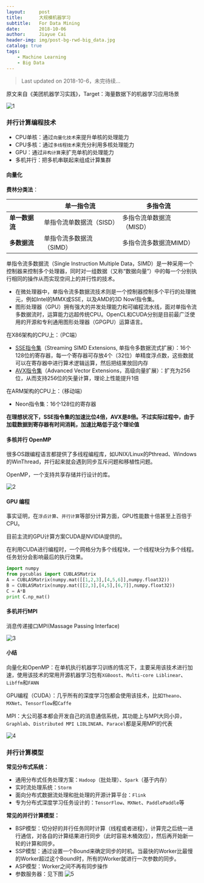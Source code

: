 ```yaml
---
layout:     post
title:      大规模机器学习
subtitle:   For Data Mining
date:       2018-10-06
author:     Jiayue Cai
header-img: img/post-bg-rwd-big_data.jpg
catalog: true
tags:
    - Machine Learning
    - Big Data
---
```



>Last updated on 2018-10-6，未完待续... 

原文来自《美团机器学习实践》，Target：海量数据下的机器学习应用场景

![1](https://upload-images.jianshu.io/upload_images/13187322-425ab78ed0418167.jpg?imageMogr2/auto-orient/strip%7CimageView2/2/w/1000/format/webp)

### 并行计算编程技术

- CPU单核：通过`向量化技术`来提升单核的处理能力
- CPU多核：通过`多线程技术`来充分利用多核处理能力
- GPU：通过`异构计算`来扩充单机的处理能力
- 多机并行：把多机串联起来组成计算集群

#### 向量化

**费林分类法**：

|              |**单一指令流**          |**多指令流**            |
|--------------|------------------------|------------------------|
|**单一数据流**|单指令流单数据流（SISD）|多指令流单数据流（MISD）|
|**多数据流**  |单指令流多数据流（SIMD）|多指令流多数据流MIMD）  |

单指令流多数据流（Single Instruction Multiple Data，SIMD）是一种采用一个控制器来控制多个处理器，同时对一组数据（又称“数据向量”）中的每一个分别执行相同的操作从而实现空间上的并行性的技术。
- 在微处理器中，单指令流多数据流技术则是一个控制器控制多个平行的处理微元，例如Intel的MMX或SSE，以及AMD的3D Now!指令集。
- 图形处理器（GPU）拥有强大的并发处理能力和可编程流水线，面对单指令流多数据流时，运算能力远超传统CPU。OpenCL和CUDA分别是目前最广泛使用的开源和专利通用图形处理器（GPGPU）运算语言。

在X86架构的CPU上：（PC端）
- [SSE指令集](https://zh.wikipedia.org/wiki/SSE)（Streaming SIMD Extensions, 单指令多数据流式扩展）：16个128位的寄存器，每一个寄存器可存放4个（32位）单精度浮点数，这些数就可以在寄存器中进行算术逻辑运算，然后把结果放回内存
- [AVX指令集](https://zh.wikipedia.org/wiki/AVX%E6%8C%87%E4%BB%A4%E9%9B%86)（Advanced Vector Extensions，高级向量扩展）：扩充为256位，从而支持256位的矢量计算，理论上性能提升1倍

在ARM架构的CPU上：（移动端）
- Neon指令集：16个128位的寄存器

**在理想状况下，SSE指令集的加速比位4倍，AVX是8倍。不过实际过程中，由于加载数据到寄存器有时间消耗，加速比略低于这个理论值**

#### 多核并行 OpenMP

很多OS跟编程语言都提供了多线程编程库，如UNIX/Linux的Pthread、Windows的WinThread，并行起来就会遇到同步互斥问题和移植性问题。

OpenMP，一个支持共享存储并行设计的库。

![2](https://upload-images.jianshu.io/upload_images/13187322-fe38fd0bb7aa4d0c.jpg?imageMogr2/auto-orient/strip%7CimageView2/2/w/500/format/webp)

#### GPU 编程

事实证明，在`浮点计算`、`并行计算`等部分计算方面，GPU性能数十倍甚至上百倍于CPU。

目前主流的GPU计算方案CUDA是NVIDIA提供的。

在利用CUDA进行编程时，一个网格分为多个线程块，一个线程块分为多个线程。任务划分会影响最后的执行效果。

```python
import numpy
from pycublas import CUBLASMatrix
A = CUBLASMatrix(numpy.mat([[1,2,3],[4,5,6]],numpy.float32))
B = CUBLASMatrix(numpy.mat([[2,3],[4,5],[6,7]],numpy.float32))
C = A*B
print C.np_mat()
```

#### 多机并行MPI

消息传递接口MPI(Massage Passing Interface)

![3](https://upload-images.jianshu.io/upload_images/13187322-7a165193de9a4bbf.jpg?imageMogr2/auto-orient/strip%7CimageView2/2/w/500/format/webp)

#### 小结

向量化和OpenMP：在单机执行机器学习训练的情况下，主要采用该技术进行加速，使用该技术的常用开源机器学习包有`XGBoost`、`Multi-core Liblinear`、`Libffm`和`FANN`

GPU编程（CUDA）：几乎所有的深度学习包都会使用该技术，比如`Theano`、`MXNet`、`Tensorflow`和`Caffe`

MPI：大公司基本都会开发自己的消息通信系统，其功能上与MPI大同小异，`Graphlab`、`Distributed MPI LIBLINEAR`、`Paracel`都是采用MPI的代表

![4](https://upload-images.jianshu.io/upload_images/13187322-2b7e4de214a45956.jpg?imageMogr2/auto-orient/strip%7CimageView2/2/w/800/format/webp)

### 并行计算模型

**常见分布式系统：**
- 通用分布式任务处理方案：`Hadoop`（批处理）、`Spark`（基于内存）
- 实时流处理系统：`Storm`
- 面向分布式数据流处理和批处理的开源计算平台：`Flink`
- 专为分布式深度学习任务设计的：`TensorFlow`、`MXNet`、`PaddlePaddle`等

**常见的并行计算模型：**
- BSP模型：切分好的并行任务同时计算（线程或者进程），计算完之后统一进行通信，对各自的计算结果进行同步（此时容易木桶效应），然后再开始新一轮的计算和同步。
- SSP模型：通过设置一个Bound来确定同步的时机。当最快的Worker比最慢的Worker超过这个Bound时，所有的Worker就进行一次参数的同步。
- ASP模型：Worker之间不再有同步操作
- 参数服务器：见下图
![5](https://upload-images.jianshu.io/upload_images/13187322-dc088e3be692c892.jpg?imageMogr2/auto-orient/strip%7CimageView2/2/w/400/format/webp)












